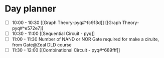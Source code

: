 

# Day planner

- [ ] 10:00 - 10:30 [[Graph Theory-pyq#^fc913d]] [[Graph Theory-pyq#^e572e7]]
- [ ] 10:30 - 11:00 [[Sequential Circuit - pyq]]
- [ ] 11:00 - 11:30 Number of NAND or NOR Gate required for make a ciruite, from Gate@Zeal DLD course
- [ ] 11:30 - 12:00 [[Combinational Circuit - pyq#^689fff]]
